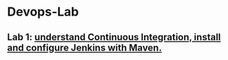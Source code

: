 # Devops-Lab

## Lab 1: [ understand Continuous Integration, install and configure Jenkins with Maven.](/Docs/2.md)